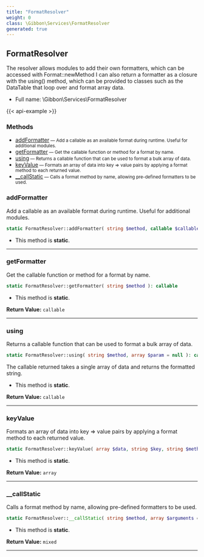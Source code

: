 ```yaml
---
title: "FormatResolver"
weight: 0
class: \Gibbon\Services\FormatResolver
generated: true
---
```


## FormatResolver 

The resolver allows modules to add their own formatters, which can be accessed with Format::newMethod
I can also return a formatter as a closure with the using() method, which can be provided to classes
such as the DataTable that loop over and format array data.



* Full name: \Gibbon\Services\FormatResolver

{{< api-example >}} 



### Methods

- [addFormatter](#addformatter)<small> — Add a callable as an available format during runtime. Useful for additional modules.</small>
- [getFormatter](#getformatter)<small> — Get the callable function or method for a format by name.</small>
- [using](#using)<small> — Returns a callable function that can be used to format a bulk array of data.</small>
- [keyValue](#keyvalue)<small> — Formats an array of data into key => value pairs by applying a format method to each returned value.</small>
- [__callStatic](#__callstatic)<small> — Calls a format method by name, allowing pre-defined formatters to be used.</small>




### addFormatter

Add a callable as an available format during runtime. Useful for additional modules.

```php
static FormatResolver::addFormatter( string $method, callable $callable )
```



* This method is **static**.





---

### getFormatter

Get the callable function or method for a format by name.

```php
static FormatResolver::getFormatter( string $method ): callable
```



* This method is **static**.


**Return Value:**
`callable`  



---

### using

Returns a callable function that can be used to format a bulk array of data.

```php
static FormatResolver::using( string $method, array $param = null ): callable
```

The callable returned takes a single array of data and returns the formatted string.

* This method is **static**.


**Return Value:**
`callable`  



---

### keyValue

Formats an array of data into key => value pairs by applying a format method to each returned value.

```php
static FormatResolver::keyValue( array $data, string $key, string $method, array $param = null ): array
```



* This method is **static**.


**Return Value:**
`array`  



---

### __callStatic

Calls a format method by name, allowing pre-defined formatters to be used.

```php
static FormatResolver::__callStatic( string $method, array $arguments = array() ): mixed
```



* This method is **static**.


**Return Value:**
`mixed`  



---

